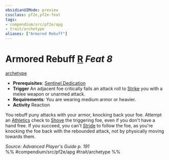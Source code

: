 ```yaml
---
obsidianUIMode: preview
cssclass: pf2e,pf2e-feat
tags:
- compendium/src/pf2e/apg
- trait/archetype
aliases: ["Armored Rebuff"]
---
```

# Armored Rebuff  [R](../../Rules/core-rulebook/chapter-9-playing-the-game.md#Actions "Reaction") *Feat 8*  
[archetype](../../Rules/traits/archetype.md)  

- **Prerequisites**: [Sentinel Dedication](sentinel-dedication-apg.md)
- **Trigger** An adjacent foe critically fails an attack roll to [Strike](../../Rules/actions/strike.md) you with a melee weapon or unarmed attack.
- **Requirements**: You are wearing medium armor or heavier.
- **Activity** Reaction

You rebuff puny attacks with your armor, knocking back your foe. Attempt an [Athletics](../skills.md#Athletics) check to [Shove](../../Rules/actions/shove.md) the triggering foe, even if you don't have a hand free. If you succeed, you can't [Stride](../../Rules/actions/stride.md) to follow the foe, as you're knocking the foe back with the rebounded attack, not by physically moving towards them.

*Source: Advanced Player's Guide p. 191*  
%% #compendium/src/pf2e/apg #trait/archetype %%